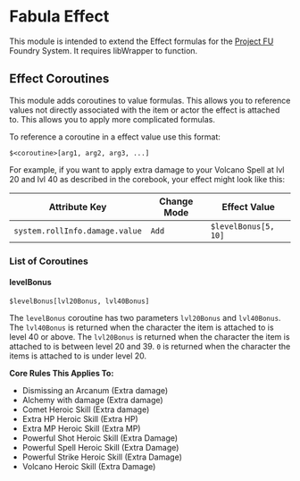# Fabula Effect

This module is intended to extend the Effect formulas for the [Project FU](https://github.com/League-of-Fabulous-Developers/FoundryVTT-Fabula-Ultima) Foundry System. It requires libWrapper to function.

## Effect Coroutines

This module adds coroutines to value formulas. This allows you to reference values not directly associated with the item or actor the effect is attached to. This allows you to apply more complicated formulas.

To reference a coroutine in a effect value use this format:

```
$<coroutine>[arg1, arg2, arg3, ...]
```

For example, if you want to apply extra damage to your Volcano Spell at lvl 20 and lvl 40 as described in the corebook, your effect might look like this:

| Attribute Key                  | Change Mode | Effect Value         |
| ------------------------------ | ----------- | -------------------- |
| `system.rollInfo.damage.value` | `Add`       | `$levelBonus[5, 10]` |

### List of Coroutines

#### levelBonus

```
$levelBonus[lvl20Bonus, lvl40Bonus]
```

The `levelBonus` coroutine has two parameters `lvl20Bonus` and `lvl40Bonus`. The `lvl40Bonus` is returned when the character the item is attached to is level 40 or above. The `lvl20Bonus` is returned when the character the item is attached to is between level 20 and 39. `0` is returned when the character the items is attached to is under level 20.

**Core Rules This Applies To:**

- Dismissing an Arcanum (Extra damage)
- Alchemy with damage (Extra damage)
- Comet Heroic Skill (Extra damage)
- Extra HP Heroic Skill (Extra HP)
- Extra MP Heroic Skill (Extra MP)
- Powerful Shot Heroic Skill (Extra Damage)
- Powerful Spell Heroic Skill (Extra Damage)
- Powerful Strike Heroic Skill (Extra Damage)
- Volcano Heroic Skill (Extra Damage)
